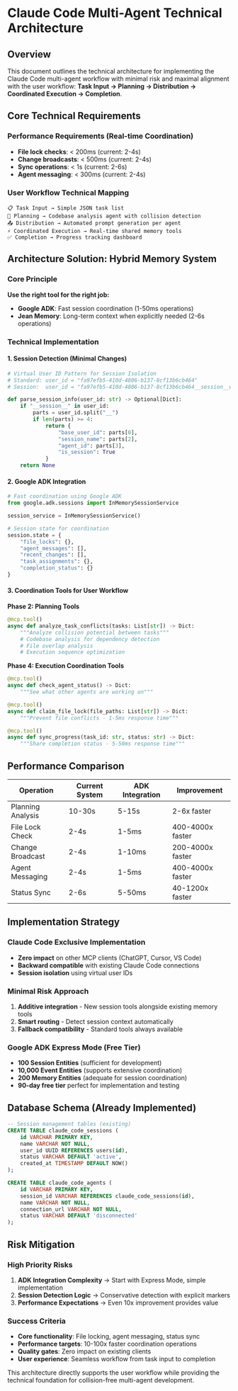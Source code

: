 # Claude Code Multi-Agent Technical Architecture

## Overview

This document outlines the technical architecture for implementing the Claude Code multi-agent workflow with minimal risk and maximal alignment with the user workflow: **Task Input → Planning → Distribution → Coordinated Execution → Completion**.

## Core Technical Requirements

### Performance Requirements (Real-time Coordination)
- **File lock checks**: < 200ms (current: 2-4s)
- **Change broadcasts**: < 500ms (current: 2-4s)  
- **Sync operations**: < 1s (current: 2-6s)
- **Agent messaging**: < 300ms (current: 2-4s)

### User Workflow Technical Mapping

```
📋 Task Input → Simple JSON task list
🧠 Planning → Codebase analysis agent with collision detection
📤 Distribution → Automated prompt generation per agent
⚡ Coordinated Execution → Real-time shared memory tools
✅ Completion → Progress tracking dashboard
```

## Architecture Solution: Hybrid Memory System

### Core Principle
**Use the right tool for the right job:**
- **Google ADK**: Fast session coordination (1-50ms operations)
- **Jean Memory**: Long-term context when explicitly needed (2-6s operations)

### Technical Implementation

#### 1. Session Detection (Minimal Changes)
```python
# Virtual User ID Pattern for Session Isolation
# Standard: user_id = "fa97efb5-410d-4806-b137-8cf13b6cb464"
# Session:  user_id = "fa97efb5-410d-4806-b137-8cf13b6cb464__session__webscraper__research"

def parse_session_info(user_id: str) -> Optional[Dict]:
    if "__session__" in user_id:
        parts = user_id.split("__")
        if len(parts) >= 4:
            return {
                "base_user_id": parts[0],
                "session_name": parts[2],
                "agent_id": parts[3],
                "is_session": True
            }
    return None
```

#### 2. Google ADK Integration
```python
# Fast coordination using Google ADK
from google.adk.sessions import InMemorySessionService

session_service = InMemorySessionService()

# Session state for coordination
session.state = {
    "file_locks": {},
    "agent_messages": [],
    "recent_changes": [],
    "task_assignments": {},
    "completion_status": {}
}
```

#### 3. Coordination Tools for User Workflow

**Phase 2: Planning Tools**
```python
@mcp.tool()
async def analyze_task_conflicts(tasks: List[str]) -> Dict:
    """Analyze collision potential between tasks"""
    # Codebase analysis for dependency detection
    # File overlap analysis
    # Execution sequence optimization
```

**Phase 4: Execution Coordination Tools**
```python
@mcp.tool() 
async def check_agent_status() -> Dict:
    """See what other agents are working on"""

@mcp.tool()
async def claim_file_lock(file_paths: List[str]) -> Dict:
    """Prevent file conflicts - 1-5ms response time"""

@mcp.tool()
async def sync_progress(task_id: str, status: str) -> Dict:
    """Share completion status - 5-50ms response time"""
```

## Performance Comparison

| Operation | Current System | ADK Integration | Improvement |
|-----------|----------------|-----------------|-------------|
| Planning Analysis | 10-30s | 5-15s | 2-6x faster |
| File Lock Check | 2-4s | 1-5ms | 400-4000x faster |
| Change Broadcast | 2-4s | 1-10ms | 200-4000x faster |
| Agent Messaging | 2-4s | 1-5ms | 400-4000x faster |
| Status Sync | 2-6s | 5-50ms | 40-1200x faster |

## Implementation Strategy

### Claude Code Exclusive Implementation
- **Zero impact** on other MCP clients (ChatGPT, Cursor, VS Code)
- **Backward compatible** with existing Claude Code connections
- **Session isolation** using virtual user IDs

### Minimal Risk Approach
1. **Additive integration** - New session tools alongside existing memory tools
2. **Smart routing** - Detect session context automatically
3. **Fallback compatibility** - Standard tools always available

### Google ADK Express Mode (Free Tier)
- **100 Session Entities** (sufficient for development)
- **10,000 Event Entities** (supports extensive coordination)
- **200 Memory Entities** (adequate for session coordination)
- **90-day free tier** perfect for implementation and testing

## Database Schema (Already Implemented)

```sql
-- Session management tables (existing)
CREATE TABLE claude_code_sessions (
    id VARCHAR PRIMARY KEY,
    name VARCHAR NOT NULL,
    user_id UUID REFERENCES users(id),
    status VARCHAR DEFAULT 'active',
    created_at TIMESTAMP DEFAULT NOW()
);

CREATE TABLE claude_code_agents (
    id VARCHAR PRIMARY KEY,
    session_id VARCHAR REFERENCES claude_code_sessions(id),
    name VARCHAR NOT NULL,
    connection_url VARCHAR NOT NULL,
    status VARCHAR DEFAULT 'disconnected'
);
```

## Risk Mitigation

### High Priority Risks
1. **ADK Integration Complexity** → Start with Express Mode, simple implementation
2. **Session Detection Logic** → Conservative detection with explicit markers
3. **Performance Expectations** → Even 10x improvement provides value

### Success Criteria
- **Core functionality**: File locking, agent messaging, status sync
- **Performance targets**: 10-100x faster coordination operations  
- **Quality gates**: Zero impact on existing clients
- **User experience**: Seamless workflow from task input to completion

This architecture directly supports the user workflow while providing the technical foundation for collision-free multi-agent development.